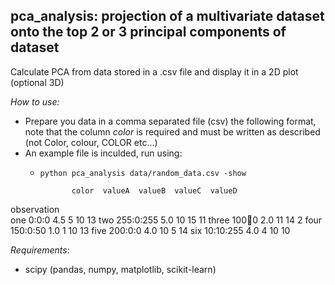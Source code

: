 ## pca_analysis: projection of a multivariate dataset onto the top 2 or 3 principal components of dataset

Calculate PCA from data stored in a .csv file and display it in a 2D plot (optional 3D)

*How to use:*
  * Prepare you data in a comma separated file (csv) the following format, note that the column *color* is required and must be written as described (not Color, colour, COLOR etc...)
  * An example file is inculded, run using:
    * `python pca_analysis data/random_data.csv -show`

                 color  valueA  valueB  valueC  valueD
observation                                           
one              0:0:0     4.5       5      10      13
two          255:0:255     5.0      10      15      11
three        100:100:0     2.0      11      14       2
four          150:0:50     1.0       1      10      13
five           200:0:0     4.0      10       5      14
six          10:10:255     4.0       4      10      10


*Requirements*:
  * scipy (pandas, numpy, matplotlib, scikit-learn)
